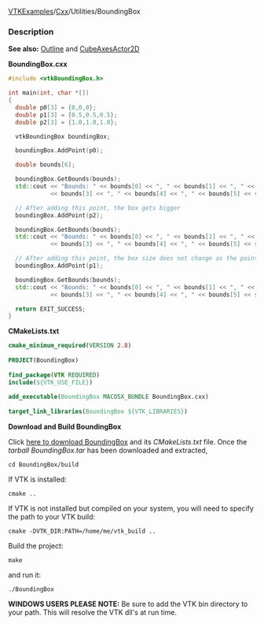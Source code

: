 [VTKExamples](/index/)/[Cxx](/Cxx)/Utilities/BoundingBox

### Description
**See also:** [Outline](Cxx/PolyData/Outline) and [CubeAxesActor2D](Cxx/Visualization/CubeAxesActor2D)

**BoundingBox.cxx**
```c++
#include <vtkBoundingBox.h>

int main(int, char *[])
{
  double p0[3] = {0,0,0};
  double p1[3] = {0.5,0.5,0.5};
  double p2[3] = {1.0,1.0,1.0};

  vtkBoundingBox boundingBox;

  boundingBox.AddPoint(p0);

  double bounds[6];

  boundingBox.GetBounds(bounds);
  std::cout << "Bounds: " << bounds[0] << ", " << bounds[1] << ", " << bounds[2] << ", "
            << bounds[3] << ", " << bounds[4] << ", " << bounds[5] << std::endl;

  // After adding this point, the box gets bigger
  boundingBox.AddPoint(p2);

  boundingBox.GetBounds(bounds);
  std::cout << "Bounds: " << bounds[0] << ", " << bounds[1] << ", " << bounds[2] << ", "
            << bounds[3] << ", " << bounds[4] << ", " << bounds[5] << std::endl;

  // After adding this point, the box size does not change as the point is already inside the box
  boundingBox.AddPoint(p1);

  boundingBox.GetBounds(bounds);
  std::cout << "Bounds: " << bounds[0] << ", " << bounds[1] << ", " << bounds[2] << ", "
            << bounds[3] << ", " << bounds[4] << ", " << bounds[5] << std::endl;

  return EXIT_SUCCESS;
}
```
**CMakeLists.txt**
```cmake
cmake_minimum_required(VERSION 2.8)
 
PROJECT(BoundingBox)
 
find_package(VTK REQUIRED)
include(${VTK_USE_FILE})
 
add_executable(BoundingBox MACOSX_BUNDLE BoundingBox.cxx)
 
target_link_libraries(BoundingBox ${VTK_LIBRARIES})
```

**Download and Build BoundingBox**

Click [here to download BoundingBox](https://github.com/lorensen/VTKWikiExamplesTarballs/raw/master/BoundingBox.tar) and its *CMakeLists.txt* file.
Once the *tarball BoundingBox.tar* has been downloaded and extracted,
```
cd BoundingBox/build 
```
If VTK is installed:
```
cmake ..
```
If VTK is not installed but compiled on your system, you will need to specify the path to your VTK build:
```
cmake -DVTK_DIR:PATH=/home/me/vtk_build ..
```
Build the project:
```
make
```
and run it:
```
./BoundingBox
```
**WINDOWS USERS PLEASE NOTE:** Be sure to add the VTK bin directory to your path. This will resolve the VTK dll's at run time.

